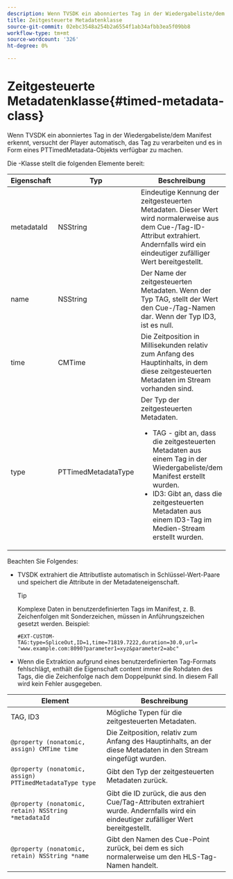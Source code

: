 ```yaml
---
description: Wenn TVSDK ein abonniertes Tag in der Wiedergabeliste/dem Manifest erkennt, versucht der Player automatisch, das Tag zu verarbeiten und es in Form eines PTTimedMetadata-Objekts verfügbar zu machen.
title: Zeitgesteuerte Metadatenklasse
source-git-commit: 02ebc3548a254b2a6554f1ab34afbb3ea5f09bb8
workflow-type: tm+mt
source-wordcount: '326'
ht-degree: 0%

---
```


# Zeitgesteuerte Metadatenklasse{#timed-metadata-class}

Wenn TVSDK ein abonniertes Tag in der Wiedergabeliste/dem Manifest erkennt, versucht der Player automatisch, das Tag zu verarbeiten und es in Form eines PTTimedMetadata-Objekts verfügbar zu machen.

Die -Klasse stellt die folgenden Elemente bereit:

<table id="table_FFC56AC5B1E04DA99C9309C0223ABA90"> 
 <thead> 
  <tr> 
   <th colname="col1" class="entry"> Eigenschaft </th> 
   <th colname="col02" class="entry"> Typ </th> 
   <th colname="col2" class="entry"> Beschreibung </th> 
  </tr>
 </thead>
 <tbody> 
  <tr> 
   <td colname="col1"> <span class="codeph"> metadataId</span> </td> 
   <td colname="col02"><span class="codeph"> NSString</span> </td> 
   <td colname="col2"> Eindeutige Kennung der zeitgesteuerten Metadaten. Dieser Wert wird normalerweise aus dem Cue-/Tag-ID-Attribut extrahiert. Andernfalls wird ein eindeutiger zufälliger Wert bereitgestellt. </td> 
  </tr> 
  <tr> 
   <td colname="col1"><span class="codeph"> name</span> </td> 
   <td colname="col02"><span class="codeph"> NSString</span></td> 
   <td colname="col2"> Der Name der zeitgesteuerten Metadaten. Wenn der Typ <span class="codeph"> TAG</span>, stellt der Wert den Cue-/Tag-Namen dar. Wenn der Typ <span class="codeph"> ID3</span>, ist es null. </td> 
  </tr> 
  <tr> 
   <td colname="col1"><span class="codeph"> time</span> </td> 
   <td colname="col02"><span class="codeph"> CMTime</span></td> 
   <td colname="col2"> Die Zeitposition in Millisekunden relativ zum Anfang des Hauptinhalts, in dem diese zeitgesteuerten Metadaten im Stream vorhanden sind. </td> 
  </tr> 
  <tr> 
   <td colname="col1"><span class="codeph"> type</span> </td> 
   <td colname="col02"> <span class="codeph"> PTTimedMetadataType</span></td> 
   <td colname="col2">Der Typ der zeitgesteuerten Metadaten. 
    <ul id="ul_70FBFB33E9F846D8B38592560CCE9560"> 
     <li id="li_739D30561BFB4D9B97DF212E4880BA2C">TAG - gibt an, dass die zeitgesteuerten Metadaten aus einem Tag in der Wiedergabeliste/dem Manifest erstellt wurden. </li> 
     <li id="li_E785E1DEF1CC4D9DBE7764E5D05EFAFC">ID3: Gibt an, dass die zeitgesteuerten Metadaten aus einem ID3-Tag im Medien-Stream erstellt wurden. </li> 
    </ul> </td> 
  </tr> 
 </tbody> 
</table>

<!--<a id="section_737CC47997F74F80A3C5C6171ADE120E"></a>-->

Beachten Sie Folgendes:

* TVSDK extrahiert die Attributliste automatisch in Schlüssel-Wert-Paare und speichert die Attribute in der Metadateneigenschaft.

  >[!TIP]
  >
  >Komplexe Daten in benutzerdefinierten Tags im Manifest, z. B. Zeichenfolgen mit Sonderzeichen, müssen in Anführungszeichen gesetzt werden. Beispiel:
  >
  >```
  >#EXT-CUSTOM-TAG:type=SpliceOut,ID=1,time=71819.7222,duration=30.0,url=
  >"www.example.com:8090?parameter1=xyz&parameter2=abc"
  >```
  >

* Wenn die Extraktion aufgrund eines benutzerdefinierten Tag-Formats fehlschlägt, enthält die Eigenschaft content immer die Rohdaten des Tags, die die Zeichenfolge nach dem Doppelpunkt sind. In diesem Fall wird kein Fehler ausgegeben.

| Element | Beschreibung |
|---|---|
| TAG, ID3 | Mögliche Typen für die zeitgesteuerten Metadaten. |
| `@property (nonatomic, assign) CMTime time` | Die Zeitposition, relativ zum Anfang des Hauptinhalts, an der diese Metadaten in den Stream eingefügt wurden. |
| `@property (nonatomic, assign) PTTimedMetadataType type` | Gibt den Typ der zeitgesteuerten Metadaten zurück. |
| `@property (nonatomic, retain) NSString *metadataId` | Gibt die ID zurück, die aus den Cue/Tag-Attributen extrahiert wurde. Andernfalls wird ein eindeutiger zufälliger Wert bereitgestellt. |
| `@property (nonatomic, retain) NSString *name` | Gibt den Namen des Cue-Point zurück, bei dem es sich normalerweise um den HLS-Tag-Namen handelt. |
